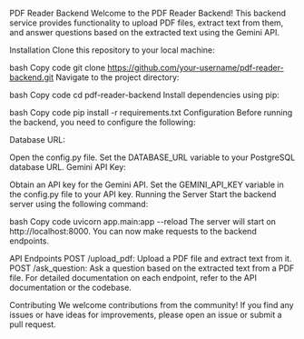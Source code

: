 PDF Reader Backend
Welcome to the PDF Reader Backend! This backend service provides functionality to upload PDF files, extract text from them, and answer questions based on the extracted text using the Gemini API.

Installation
Clone this repository to your local machine:

bash
Copy code
git clone https://github.com/your-username/pdf-reader-backend.git
Navigate to the project directory:

bash
Copy code
cd pdf-reader-backend
Install dependencies using pip:

bash
Copy code
pip install -r requirements.txt
Configuration
Before running the backend, you need to configure the following:

Database URL:

Open the config.py file.
Set the DATABASE_URL variable to your PostgreSQL database URL.
Gemini API Key:

Obtain an API key for the Gemini API.
Set the GEMINI_API_KEY variable in the config.py file to your API key.
Running the Server
Start the backend server using the following command:

bash
Copy code
uvicorn app.main:app --reload
The server will start on http://localhost:8000. You can now make requests to the backend endpoints.

API Endpoints
POST /upload_pdf: Upload a PDF file and extract text from it.
POST /ask_question: Ask a question based on the extracted text from a PDF file.
For detailed documentation on each endpoint, refer to the API documentation or the codebase.

Contributing
We welcome contributions from the community! If you find any issues or have ideas for improvements, please open an issue or submit a pull request.